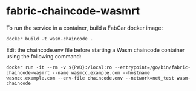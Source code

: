 # fabric-chaincode-wasmrt

To run the service in a container, build a FabCar docker image:

```
docker build -t wasm-chaincode .
```

Edit the chaincode.env file before starting a Wasm chaincode container using the following command:

```
docker run -it --rm -v ${PWD}:/local:ro --entrypoint=/go/bin/fabric-chaincode-wasmrt --name wasmcc.example.com --hostname wasmcc.example.com --env-file chaincode.env --network=net_test wasm-chaincode
```
